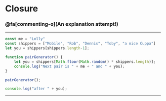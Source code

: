 # Closure

### @fa[commenting-o](An explanation attempt!)

---

```javascript
const me = "Lolly"
const shippers = ["Mobile", "Rob", "Dennis", "Toby", "a nice Cuppa"]
let you = shippers[shippers.length-1];

function pairGenerator() {
    let you = shippers[Math.floor(Math.random() * shippers.length)];
    console.log("Next pair is " + me + " and " + you);
}

pairGenerator();

console.log("after " + you);
```

---

